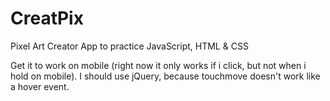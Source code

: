# CreatPix
Pixel Art Creator App to practice JavaScript, HTML &amp; CSS

Get it to work on mobile (right now it only works if i click, but not when i hold on mobile). I should use jQuery, because touchmove doesn't work like a hover event.
